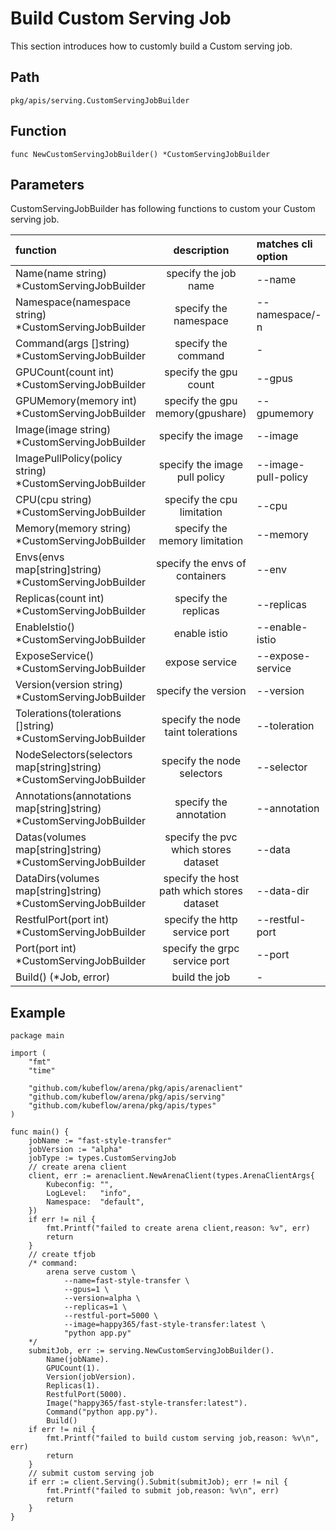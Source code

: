 # Build Custom Serving Job

This section introduces how to customly build a Custom serving job.

## Path

    pkg/apis/serving.CustomServingJobBuilder

## Function

    func NewCustomServingJobBuilder() *CustomServingJobBuilder 

## Parameters

CustomServingJobBuilder has following functions to custom your Custom serving job.

| function  |  description  | matches cli option |
|:---|:--:|:---|
|Name(name string) *CustomServingJobBuilder|specify the job name|--name|
| Namespace(namespace string) *CustomServingJobBuilder|specify the namespace|--namespace/-n|
|Command(args []string) *CustomServingJobBuilder|specify the command|-|
| GPUCount(count int) *CustomServingJobBuilder|specify the gpu count|--gpus|
| GPUMemory(memory int) *CustomServingJobBuilder |specify the gpu memory(gpushare)| --gpumemory|
| Image(image string) *CustomServingJobBuilder|specify the image|--image|
| ImagePullPolicy(policy string) *CustomServingJobBuilder|specify the image pull policy|--image-pull-policy|
| CPU(cpu string) *CustomServingJobBuilder | specify the cpu limitation|--cpu|
|Memory(memory string) *CustomServingJobBuilder |specify the memory limitation|--memory|
|Envs(envs map[string]string) *CustomServingJobBuilder | specify the envs of containers| --env |
| Replicas(count int) *CustomServingJobBuilder|specify the replicas| --replicas|
| EnableIstio() *CustomServingJobBuilder|enable istio|--enable-istio|
| ExposeService() *CustomServingJobBuilder|expose service|--expose-service|
| Version(version string) *CustomServingJobBuilder| specify the version|--version|
| Tolerations(tolerations []string) *CustomServingJobBuilder|specify the node taint tolerations| --toleration|
| NodeSelectors(selectors map[string]string) *CustomServingJobBuilder|specify the node selectors|--selector|
|Annotations(annotations map[string]string) *CustomServingJobBuilder |specify the annotation|--annotation|
|Datas(volumes map[string]string) *CustomServingJobBuilder|specify the pvc which stores dataset|--data|
| DataDirs(volumes map[string]string) *CustomServingJobBuilder|specify the host path which stores dataset|--data-dir|
| RestfulPort(port int) *CustomServingJobBuilder|specify the http service port|--restful-port|
|Port(port int) *CustomServingJobBuilder|specify the grpc service port|--port|
|Build() (*Job, error) |build the job|-|

## Example

    package main

    import (
        "fmt"
        "time"

        "github.com/kubeflow/arena/pkg/apis/arenaclient"
        "github.com/kubeflow/arena/pkg/apis/serving"
        "github.com/kubeflow/arena/pkg/apis/types"
    )

    func main() {
        jobName := "fast-style-transfer"
        jobVersion := "alpha"
        jobType := types.CustomServingJob
        // create arena client
        client, err := arenaclient.NewArenaClient(types.ArenaClientArgs{
            Kubeconfig: "",
            LogLevel:   "info",
            Namespace:  "default",
        })
        if err != nil {
            fmt.Printf("failed to create arena client,reason: %v", err)
            return
        }
        // create tfjob
        /* command:
            arena serve custom \
                --name=fast-style-transfer \
                --gpus=1 \
                --version=alpha \
                --replicas=1 \
                --restful-port=5000 \
                --image=happy365/fast-style-transfer:latest \
                "python app.py"
        */
        submitJob, err := serving.NewCustomServingJobBuilder().
            Name(jobName).
            GPUCount(1).
            Version(jobVersion).
            Replicas(1).
            RestfulPort(5000).
            Image("happy365/fast-style-transfer:latest").
            Command("python app.py").
            Build()
        if err != nil {
            fmt.Printf("failed to build custom serving job,reason: %v\n", err)
            return
        }
        // submit custom serving job
        if err := client.Serving().Submit(submitJob); err != nil {
            fmt.Printf("failed to submit job,reason: %v\n", err)
            return
        }
    }